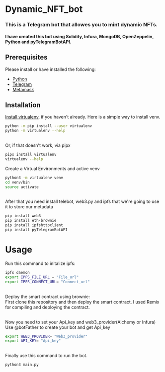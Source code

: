 # Dynamic_NFT_bot
<h3>This is a Telegram bot that allowes you to mint dynamic NFTs.</h3><h4>I have created this bot using Solidity, Infura, MongoDB, OpenZeppelin, Python and pyTelegramBotAPI.</h4>

<!-- <br/><br/>
<p align="center">
<img src="https://github.com/tasneem22/DynamicNFTMinterBot/blob/main/images/1.png" width="190" height="270">
<img src="https://github.com/tasneem22/DynamicNFTMinterBot/blob/main/images/2.png" width="190" height="270">
<img src="https://github.com/tasneem22/DynamicNFTMinterBot/blob/main/images/3.png" width="190" height="270">
</p><br>

<p align="center">
<img src="https://github.com/tasneem22/DynamicNFTMinterBot/blob/main/images/4.png" width="290" height="300">
<img src="https://github.com/tasneem22/DynamicNFTMinterBot/blob/main/images/5.png" width="290" height="300">
</p><br> -->

## Prerequisites
Please install or have installed the following:

- [Python](https://www.python.org/downloads/)
- [Telegram](https://telegram.org/)
- [Metamask](https://www.google.com/url?sa=t&rct=j&q=&esrc=s&source=web&cd=&cad=rja&uact=8&ved=2ahUKEwjtl7Oi6N_4AhWei_0HHbjzDH4QjBB6BAgHEAE&url=https%3A%2F%2Fmetamask.io%2Fdownload%2F&usg=AOvVaw049ASZIf5umKu9KN8vjUeH)


## Installation
[Install virtualenv](https://virtualenv.pypa.io/en/latest/installation.html), if you haven't already. Here is a simple way to install venv.

```bash
python -m pip install --user virtualenv
python -m virtualenv --help
```
<br/>
Or, if that doesn't work, via pipx

```bash
pipx install virtualenv
virtualenv --help
```

Create a Virtual Environments and active venv
```bash
python3 -m virtualenv venv
cd venv/bin
source activate
```

<br/>After that you need install telebot, web3.py and ipfs that we're going to use it to store our metadata 
```bash
pip install web3
pip install eth-brownie
pip install ipfshttpclient
pip install pyTelegramBotAPI
```

# Usage
Run this command to initalize ipfs:
```bash
ipfs daemon 
export IPFS_FILE_URL = "File_url"
export IPFS_CONNECT_URL= "Connect_url"
```

<br>Deploy the smart contract using brownie:<br>
First clone this repository and then deploy the smart contract. I used Remix for compiling and deploying the contract. 

<br>Now you need to set your Api_key and web3_provider(Alchemy or Infura)<br>
Use @botFather to create your bot and get Api_key
```bash
export WEB3_PROVIDER= "Web3_provider"
export API_KEY= "Api_key"
```


<br>Finally use this command to run the bot.
```bash
python3 main.py
```
